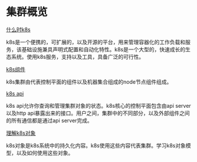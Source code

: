 # 集群概览

[什么时k8s](concepts/overview/what-is-kubernetes.md)

k8s是一个便携的，可扩展的，以及开源的平台，用来管理容器化的工作负载和服务，该基础设施兼具声明式配置和自动化特性。k8s是一个大型的，快速成长的生态系统。使用k8s服务，支持以及工具，具备广泛的可行性。

[k8s组件](concepts/overview/components.md)

k8s集群由代表控制平面的组件以及机器集合组成的node节点组件组成。

[k8s api](concepts/overview/kubernetes-api.md)

k8s api允许你查询和管理集群对象的状态。k8s核心的控制平面包含由api server以及http api暴露出来的接口。用户之间，集群中的不同部分，以及外部组件之间的所有通信都是通过api server完成。

[理解k8s对象](concepts/overview/working-with-objects/README.md)

k8s对象是k8s系统中的持久化内容。k8s使用这些内容代表集群。学习k8s对象模型，以及如何使用这些对象。
